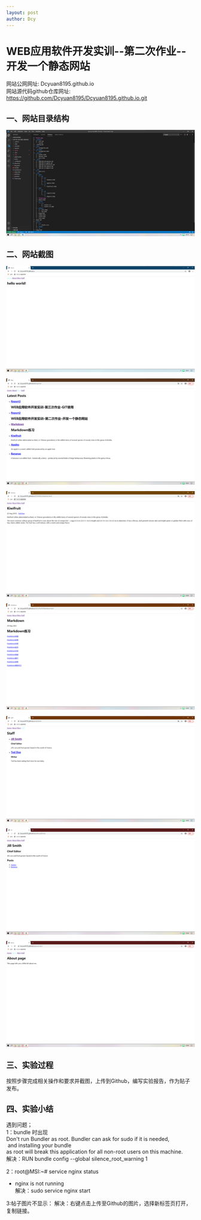 ```yaml
---
layout: post
author: Dcy
---
```


# WEB应用软件开发实训--第二次作业--开发一个静态网站

网站公网网址: Dcyuan8195.github.io  
网站源代码github仓库网址: https://github.com/Dcyuan8195/Dcyuan8195.github.io.git

## 一、网站目录结构  

![tree](https://raw.githubusercontent.com/Dcyuan8195/Dcyuan8195.github.io/master/tree.png)    

## 二、网站截图  

![Home](https://raw.githubusercontent.com/Dcyuan8195/Dcyuan8195.github.io/master/Home.png)  

![Blog](https://raw.githubusercontent.com/Dcyuan8195/Dcyuan8195.github.io/master/Blog.png)   

![Post1](https://raw.githubusercontent.com/Dcyuan8195/Dcyuan8195.github.io/master/Post1.png)   

![Post2](https://raw.githubusercontent.com/Dcyuan8195/Dcyuan8195.github.io/master/Post2.png)  

![Staff](https://raw.githubusercontent.com/Dcyuan8195/Dcyuan8195.github.io/master/Staff.png)   

![Author](https://raw.githubusercontent.com/Dcyuan8195/Dcyuan8195.github.io/master/Author.png)   

![About](https://raw.githubusercontent.com/Dcyuan8195/Dcyuan8195.github.io/master/About.png)   

## 三、实验过程  

按照步骤完成相关操作和要求并截图，上传到Github，编写实验报告，作为贴子发布。

## 四、实验小结

遇到问题；  
1：bundle 时出现  
Don't run Bundler as root. Bundler can ask for sudo if it is needed,   and installing your bundle  
as root will break this application for all non-root users on this machine.  
解决：RUN bundle config --global silence_root_warning 1  

2：root@MSI:~# service nginx status  
 * nginx is not running  
解决：sudo service nginx start  

3:帖子图片不显示：
解决：右键点击上传至Github的图片，选择新标签页打开，复制链接。  
